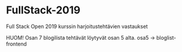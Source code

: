 # FullStack-2019

Full Stack Open 2019 kurssin harjoitustehtävien vastaukset

HUOM! Osan 7 blogilista tehtävät löytyvät osan 5 alta. osa5 -> bloglist-frontend
